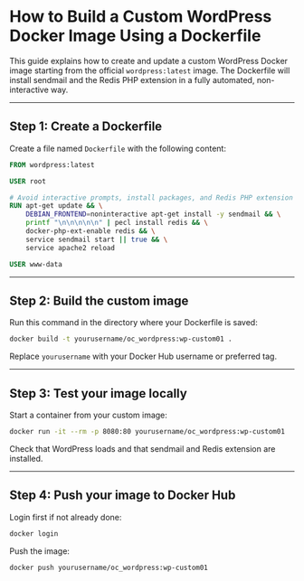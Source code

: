 
# How to Build a Custom WordPress Docker Image Using a Dockerfile

This guide explains how to create and update a custom WordPress Docker image starting from the official `wordpress:latest` image. The Dockerfile will install sendmail and the Redis PHP extension in a fully automated, non-interactive way.

---

## Step 1: Create a Dockerfile

Create a file named `Dockerfile` with the following content:

```Dockerfile
FROM wordpress:latest

USER root

# Avoid interactive prompts, install packages, and Redis PHP extension
RUN apt-get update && \
    DEBIAN_FRONTEND=noninteractive apt-get install -y sendmail && \
    printf "\n\n\n\n\n" | pecl install redis && \
    docker-php-ext-enable redis && \
    service sendmail start || true && \
    service apache2 reload

USER www-data
```

---

## Step 2: Build the custom image

Run this command in the directory where your Dockerfile is saved:

```bash
docker build -t yourusername/oc_wordpress:wp-custom01 .
```

Replace `yourusername` with your Docker Hub username or preferred tag.

---

## Step 3: Test your image locally

Start a container from your custom image:

```bash
docker run -it --rm -p 8080:80 yourusername/oc_wordpress:wp-custom01
```

Check that WordPress loads and that sendmail and Redis extension are installed.

---

## Step 4: Push your image to Docker Hub

Login first if not already done:

```bash
docker login
```

Push the image:

```bash
docker push yourusername/oc_wordpress:wp-custom01
```

